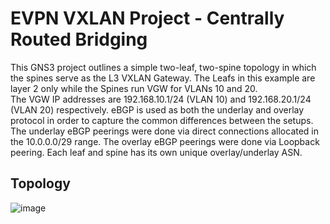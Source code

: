 # EVPN VXLAN Project - Centrally Routed Bridging

This GNS3 project outlines a simple two-leaf, two-spine topology in which the spines serve as the L3 VXLAN Gateway.  The Leafs in this example are layer 2 only while the Spines run VGW for VLANs 10 and 20.  
The VGW IP addresses are 192.168.10.1/24 (VLAN 10) and 192.168.20.1/24 (VLAN 20) respectively.  eBGP is used as both the underlay and overlay protocol in order to capture the common differences between the setups.
The underlay eBGP peerings were done via direct connections allocated in the 10.0.0.0/29 range.  The overlay eBGP peerings were done via Loopback peering.  Each leaf and spine has its own unique overlay/underlay ASN.







## Topology

![image](https://github.com/user-attachments/assets/4831cee5-2a2d-4a7a-87b7-1fd1bf9faa62)


